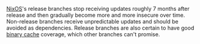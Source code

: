 [NixOS](https://zero-to-nix.com/concepts/nixos)'s release branches stop receiving updates roughly 7 months after release and then gradually become more and more insecure over time.
Non-release branches receive unpredictable updates and should be avoided as dependencies.
Release branches are also certain to have good [binary cache](https://zero-to-nix.com/concepts/caching) coverage, which other branches can't promise.
